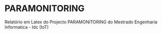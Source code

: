 # PARAMONITORING
Relatório em Latex do Projecto PARAMONITORING do Mestrado Engenharia Informatica - Idc (IoT)
